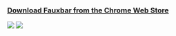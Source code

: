 ### [Download Fauxbar from the Chrome Web Store](https://chrome.google.com/webstore/detail/hibkhcnpkakjniplpfblaoikiggkopka) ###

[![](http://www.fauxbar.org/fauxbar48x.png)](https://chrome.google.com/webstore/detail/hibkhcnpkakjniplpfblaoikiggkopka) [![](http://code.google.com/chrome/webstore/images/branding/ChromeWebStore_Badge_v2_206x58.png)](https://chrome.google.com/webstore/detail/hibkhcnpkakjniplpfblaoikiggkopka)